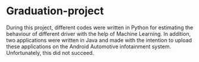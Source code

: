 # Graduation-project
During this project, different codes were written in Python for estimating the behaviour of different driver with the help of Machine Learning. In addition, two applications were written in Java and made with the intention to upload these applications on the Android Automotive infotainment system. Unfortunately, this did not succeed.
